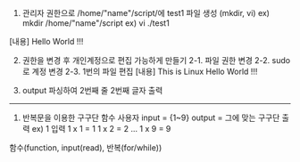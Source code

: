 1. 관리자 권한으로 /home/"name"/script/에 test1 파일 생성 (mkdir, vi)
ex) mkdir /home/"name"/script
ex) vi ./test1

[내용]
Hello
World
!!!

2. 권한을 변경 후 개인계정으로 편집 가능하게 만들기
2-1. 파일 권한 변경
2-2. sudo로 계정 변경
2-3. 1번의 파일 편집
[내용]
This is Linux
Hello
World
!!!

3. output 파싱하여 2번째 줄 2번째 글자 출력

------------------------------------------------------

1. 반복문을 이용한 구구단 함수
사용자 input = {1~9}
output = 그에 맞는 구구단 출력
ex) 1 입력
 1 x 1 = 1
 1 x 2 = 2
 ...
 1 x 9 = 9
 
 함수(function, input(read), 반복(for/while))
